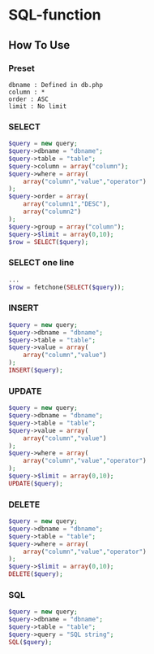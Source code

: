 # SQL-function

## How To Use

### Preset
```
dbname : Defined in db.php
column : *
order : ASC
limit : No limit
```

### SELECT

```PHP
$query = new query;
$query->dbname = "dbname";
$query->table = "table";
$query->column = array("column");
$query->where = array(
	array("column","value","operator")
);
$query->order = array(
	array("column1","DESC"),
	array("column2")
);
$query->group = array("column");
$query->$limit = array(0,10);
$row = SELECT($query);
```

### SELECT one line
```PHP
...
$row = fetchone(SELECT($query));
```

### INSERT
```PHP
$query = new query;
$query->dbname = "dbname";
$query->table = "table";
$query->value = array(
	array("column","value")
);
INSERT($query);
```

### UPDATE
```PHP
$query = new query;
$query->dbname = "dbname";
$query->table = "table";
$query->value = array(
	array("column","value")
);
$query->where = array(
	array("column","value","operator")
);
$query->$limit = array(0,10);
UPDATE($query);
```

### DELETE
```PHP
$query = new query;
$query->dbname = "dbname";
$query->table = "table";
$query->where = array(
	array("column","value","operator")
);
$query->$limit = array(0,10);
DELETE($query);
```

### SQL
```PHP
$query = new query;
$query->dbname = "dbname";
$query->table = "table";
$query->query = "SQL string";
SQL($query);
```
